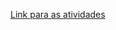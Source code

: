 <a href="https://www.canva.com/design/DAGXTknmKkw/yBd1OXoBoBCbOsQJ4wZ0JA/view?utm_content=DAGXTknmKkw&utm_campaign=designshare&utm_medium=link&utm_source=editor">Link para as atividades</a>

